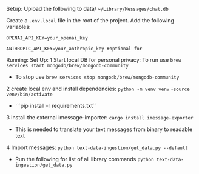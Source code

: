 Setup:
Upload the following to data/ ```~/Library/Messages/chat.db```

Create a `.env.local` file in the root of the project. Add the following variables:

```
OPENAI_API_KEY=your_openai_key

ANTHROPIC_API_KEY=your_anthropic_key #optional for
```


Running:
Set Up:
1 Start local DB for personal privacy: To run use ```brew services start mongodb/brew/mongodb-community```
- To stop use ```brew services stop mongodb/brew/mongodb-community```

2 create local env and install dependencies: ```python -m venv venv``` 
-```source venv/bin/activate```
- ```pip install -r requirements.txt``

3 install the external imessage-importer: ```cargo install imessage-exporter```
- This is needed to translate your text messages from binary to readable text

4 Import messages: ```python text-data-ingestion/get_data.py --default```
- Run the following for list of all library commands ```python text-data-ingestion/get_data.py```
